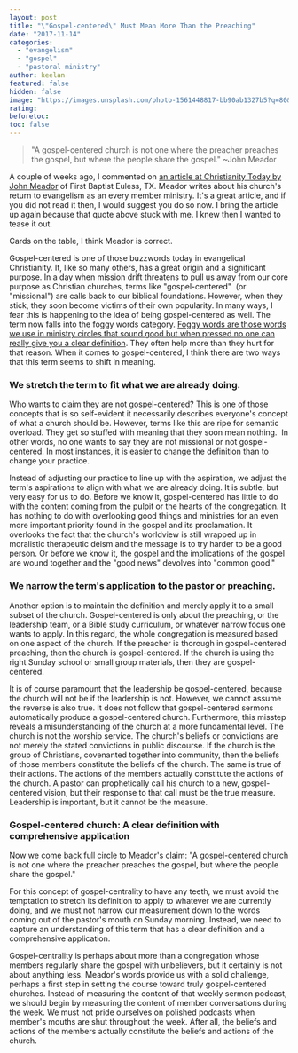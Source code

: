 ```yaml
---
layout: post
title: "\"Gospel-centered\" Must Mean More Than the Preaching"
date: "2017-11-14"
categories: 
  - "evangelism"
  - "gospel"
  - "pastoral ministry"
author: keelan
featured: false
hidden: false
image: "https://images.unsplash.com/photo-1561448817-bb90ab1327b5?q=80&w=2070&auto=format&fit=crop&ixlib=rb-4.0.3&ixid=M3wxMjA3fDB8MHxwaG90by1wYWdlfHx8fGVufDB8fHx8fA%3D%3D"
rating:
beforetoc:
toc: false
---
```


> "A gospel-centered church is not one where the preacher preaches the gospel, but where the people share the gospel." ~John Meador

A couple of weeks ago, I commented on [an article at Christianity Today by John Meador](http://www.christianitytoday.com/edstetzer/2017/october/can-we-talk-story-of-one-texas-churchs-road-to-evangelism.html) of First Baptist Euless, TX. Meador writes about his church's return to evangelism as an every member ministry. It's a great article, and if you did not read it then, I would suggest you do so now. I bring the article up again because that quote above stuck with me. I knew then I wanted to tease it out.

Cards on the table, I think Meador is correct.

Gospel-centered is one of those buzzwords today in evangelical Christianity. It, like so many others, has a great origin and a significant purpose. In a day when mission drift threatens to pull us away from our core purpose as Christian churches, terms like "gospel-centered"  (or "missional") are calls back to our biblical foundations. However, when they stick, they soon become victims of their own popularity. In many ways, I fear this is happening to the idea of being gospel-centered as well. The term now falls into the foggy words category. [Foggy words are those words we use in ministry circles that sound good but when pressed no one can really give you a clear definition](http://blog.keelancook.com/2017/01/foggy-words-that-can-sidetrack-the-mission.html). They often help more than they hurt for that reason. When it comes to gospel-centered, I think there are two ways that this term seems to shift in meaning.

### We stretch the term to fit what we are already doing.

Who wants to claim they are not gospel-centered? This is one of those concepts that is so self-evident it necessarily describes everyone's concept of what a church should be. However, terms like this are ripe for semantic overload. They get so stuffed with meaning that they soon mean nothing.  In other words, no one wants to say they are not missional or not gospel-centered. In most instances, it is easier to change the definition than to change your practice.

Instead of adjusting our practice to line up with the aspiration, we adjust the term's aspirations to align with what we are already doing. It is subtle, but very easy for us to do. Before we know it, gospel-centered has little to do with the content coming from the pulpit or the hearts of the congregation. It has nothing to do with overlooking good things and ministries for an even more important priority found in the gospel and its proclamation. It overlooks the fact that the church's worldview is still wrapped up in moralistic therapeutic deism and the message is to try harder to be a good person. Or before we know it, the gospel and the implications of the gospel are wound together and the "good news" devolves into "common good."

### We narrow the term's application to the pastor or preaching.

Another option is to maintain the definition and merely apply it to a small subset of the church. Gospel-centered is only about the preaching, or the leadership team, or a Bible study curriculum, or whatever narrow focus one wants to apply. In this regard, the whole congregation is measured based on one aspect of the church. If the preacher is thorough in gospel-centered preaching, then the church is gospel-centered. If the church is using the right Sunday school or small group materials, then they are gospel-centered.

It is of course paramount that the leadership be gospel-centered, because the church will not be if the leadership is not. However, we cannot assume the reverse is also true. It does not follow that gospel-centered sermons automatically produce a gospel-centered church. Furthermore, this misstep reveals a misunderstanding of the church at a more fundamental level. The church is not the worship service. The church's beliefs or convictions are not merely the stated convictions in public discourse. If the church is the group of Christians, covenanted together into community, then the beliefs of those members constitute the beliefs of the church. The same is true of their actions. The actions of the members actually constitute the actions of the church. A pastor can prophetically call his church to a new, gospel-centered vision, but their response to that call must be the true measure. Leadership is important, but it cannot be the measure.

### Gospel-centered church: A clear definition with comprehensive application

Now we come back full circle to Meador's claim: "A gospel-centered church is not one where the preacher preaches the gospel, but where the people share the gospel."

For this concept of gospel-centrality to have any teeth, we must avoid the temptation to stretch its definition to apply to whatever we are currently doing, and we must not narrow our measurement down to the words coming out of the pastor's mouth on Sunday morning. Instead, we need to capture an understanding of this term that has a clear definition and a comprehensive application.

Gospel-centrality is perhaps about more than a congregation whose members regularly share the gospel with unbelievers, but it certainly is not about anything less. Meador's words provide us with a solid challenge, perhaps a first step in setting the course toward truly gospel-centered churches. Instead of measuring the content of that weekly sermon podcast, we should begin by measuring the content of member conversations during the week. We must not pride ourselves on polished podcasts when member's mouths are shut throughout the week. After all, the beliefs and actions of the members actually constitute the beliefs and actions of the church.
